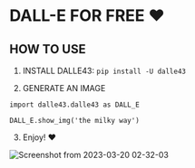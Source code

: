 # DALL-E FOR FREE :heart:

 

## HOW TO USE

1. INSTALL DALLE43: `pip install -U dalle43`


2. GENERATE AN IMAGE

`import dalle43.dalle43 as DALL_E`

`DALL_E.show_img('the milky way')`



3. Enjoy! :heart:


![Screenshot from 2023-03-20 02-32-03](https://user-images.githubusercontent.com/114559605/226227544-66d2e956-8bd6-43d5-8397-41e720674b7a.png)
